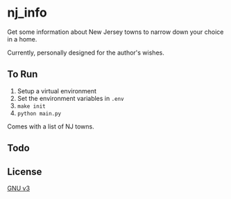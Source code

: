 # nj_info
Get some information about New Jersey towns to narrow down your choice in a home.

Currently, personally designed for the author's wishes.

## To Run

1) Setup a virtual environment
2) Set the environment variables in `.env`
3) `make init`
4) `python main.py`

Comes with a list of NJ towns.

## Todo

## License
[GNU v3](LICENSE)
